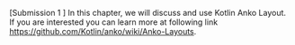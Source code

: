 [Submission 1 ] In this chapter, we will discuss and use Kotlin Anko Layout. If you are interested you can learn more at following link https://github.com/Kotlin/anko/wiki/Anko-Layouts.
